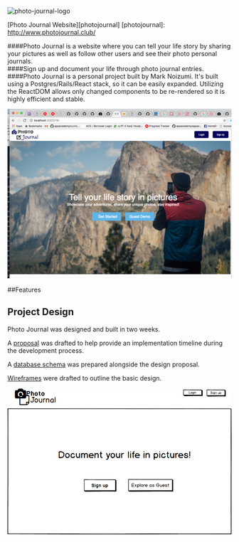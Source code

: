 ![photo-journal-logo]

[Photo Journal Website][photojournal]
[photojournal]: http://www.photojournal.club/

####Photo Journal is a website where you can tell your life story by sharing your pictures as well as follow other users and see their photo personal journals.  
####Sign up and document your life through photo journal entries.  
####Photo Journal is a personal project built by Mark Noizumi.  It's built using a Postgres/Rails/React stack, so it can be easily expanded.  Utilizing the ReactDOM allows only changed components to be re-rendered so it is highly efficient and stable.  

![splash page]

##Features

## Project Design

Photo Journal was designed and built in two weeks.

A [proposal][proposal] was drafted to help provide an implementation timeline during the development process.

A [database schema][schema] was prepared alongside the design proposal.

[Wireframes][wireframes] were drafted to outline the basic design.  

![wireframe sample]


[photo-journal-logo]: http://res.cloudinary.com/dseky3p5e/image/upload/v1484119573/v8_c5rdfy.png
[splash page]: ./docs/images/Splash.png "Photo Journal splash page"
[proposal]: ./docs/README.md
[schema]: ./docs/schema.md
[wireframes]: ./docs/wireframes
[wireframe sample]: ./docs/wireframes/Splash.png
